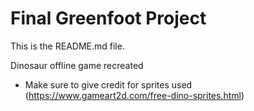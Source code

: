 # Final Greenfoot Project
This is the README.md file.

Dinosaur offline game recreated

* Make sure to give credit for sprites used (https://www.gameart2d.com/free-dino-sprites.html)
